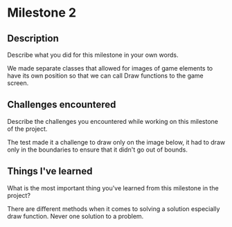 # Milestone 2

## Description
Describe what you did for this milestone in your own words.

We made separate classes that allowed for images of game elements to have its own position so that we can call Draw functions to the game screen.

## Challenges encountered
Describe the challenges you encountered while working on this milestone of the project.

The test made it a challenge to draw only on the image below, it had to draw only in the boundaries to ensure that it didn't go out of bounds.

## Things I've learned
What is the most important thing you've learned from this milestone in the project?

There are different methods when it comes to solving a solution especially draw function. Never one solution to a problem.
